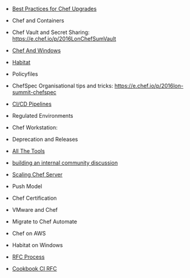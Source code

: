 * [Best Practices for Chef Upgrades](London-2016-Best-Practices-for-Chef-Upgrades)
* Chef and Containers
* Chef Vault and Secret Sharing: https://e.chef.io/p/2016LonChefSumVault
* [Chef And Windows](London-2016-Chef-Windows)
* [Habitat](London-2016-Habitat-and-Chef)

* Policyfiles
* ChefSpec Organisational tips and tricks:  https://e.chef.io/p/2016lon-summit-chefspec
* [CI/CD Pipelines](London-2016-CI-CD-Pipelines)
* Regulated Environments
* Chef Workstation:

* Deprecation and Releases
* [All The Tools](London-2016-All-the-Tools)
* [building an internal community discussion](London-2016-Building-Internal-Community)
* [Scaling Chef Server](London-2016-Scaling-Chef-Server)
* Push Model
* Chef Certification

* VMware and Chef
* Migrate to Chef Automate
* Chef on AWS
* Habitat on Windows
* [RFC Process](London-2016-RFC-Process)
* [Cookbook CI RFC](London-2016-Cookbook-CI-RFC)
